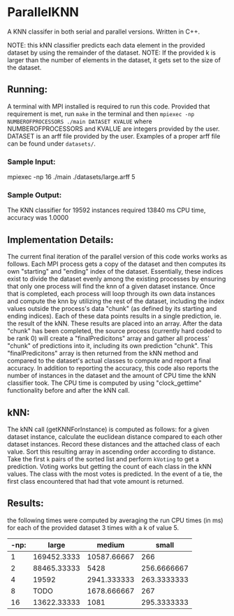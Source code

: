 # ParallelKNN
A KNN classifer in both serial and parallel versions. Written in C++.

NOTE: this kNN classifier predicts each data element in the provided dataset by using the remainder of the dataset.
NOTE: If the provided k is larger than the number of elements in the dataset, it gets set to the size of the dataset.  

## Running:
A terminal with MPI installed is required to run this code. Provided that requirement is met, run `make` in the terminal and then
`mpiexec -np NUMBEROFPROCESSORS ./main DATASET KVALUE` where NUMBEROFPROCESSORS and KVALUE are integers provided by the user. DATASET
is an arff file provided by the user. Examples of a proper arff file can be found under `datasets/`.

### Sample Input:
mpiexec -np 16 ./main ./datasets/large.arff 5

### Sample Output:
The KNN classifier for 19592 instances required 13840 ms CPU time, accuracy was 1.0000

## Implementation Details:
The current final iteration of the parallel version of this code works works as follows. Each MPI process gets a copy of the dataset and then computes its own "starting" and "ending" index of the dataset. Essentially, these indices exist to divide the dataset evenly among the existing processes by ensuring that only one process will find the knn of a given dataset instance. Once that is completed, each process will loop through its own data instances and compute the knn by utilizing the rest of the dataset, including the index values outside the process's data "chunk" (as defined by its starting and ending indices). Each of these data points results in a single prediction, ie. the result of the kNN. These results are placed into an array. After the data "chunk" has been completed, the source process (currently hard coded to be rank 0) will create a "finalPredicitons" array and gather all process' "chunk" of predictions into it, including its own prediction "chunk". This "finalPredicitons" array is then returned from the kNN method and compared to the dataset's actual classes to compute and report a final accuracy. In addition to reporting the accuracy, this code also reports the number of instances in the dataset and the amount of CPU time the kNN classifier took. The CPU time is computed by using "clock_gettime" functionality before and after the kNN call.

## kNN:
The kNN call (getKNNForInstance) is computed as follows: for a given dataset instance, calculate the euclidean distance compared to each other dataset instances. Record these distances and the attached class of each value. Sort this resulting array in ascending order according to distance. Take the first `k` pairs of the sorted list and perform `kVoting` to get a prediction. Voting works but getting the count of each class in the kNN values. The class with the most votes is predicted. In the event of a tie, the first class encountered that had that vote amount is returned.

## Results:
the following times were computed by averaging the run CPU times (in ms) for each of the provided dataset 3 times with a k of value 5.

| -np: | large | medium | small |
| --- | --- | --- | --- |
| 1 | 169452.3333 | 10587.66667 | 266 |
| 2 | 88465.33333 | 5428 | 256.6666667 |
| 4 | 19592 | 2941.333333 | 263.3333333 |
| 8 | TODO | 1678.666667 | 267 |
| 16 | 13622.33333 | 1081 | 295.3333333 |
